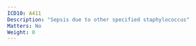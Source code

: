 ```yaml
---
ICD10: A411
Description: "Sepsis due to other specified staphylococcus"
Matters: No
Weight: 0
---
```


